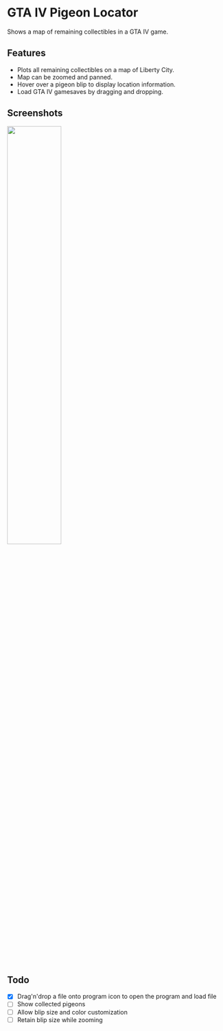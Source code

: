 # GTA IV Pigeon Locator
Shows a map of remaining collectibles in a GTA IV game.

## Features
- Plots all remaining collectibles on a map of Liberty City.
- Map can be zoomed and panned.
- Hover over a pigeon blip to display location information.
- Load GTA IV gamesaves by dragging and dropping.

## Screenshots
<img src="https://i.imgur.com/SdPySbW.png" width="50%" height="50%" />

## Todo
- [x] Drag'n'drop a file onto program icon to open the program and load file
- [ ] Show collected pigeons
- [ ] Allow blip size and color customization
- [ ] Retain blip size while zooming
